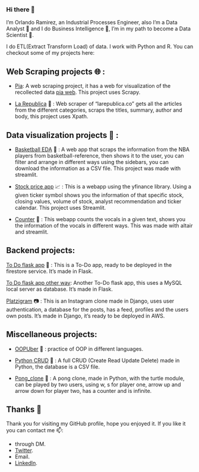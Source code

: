 ### Hi there 👋

<!--
**oramirezperera/oramirezperera** is a ✨ _special_ ✨ repository because its `README.md` (this file) appears on your GitHub profile.

Here are some ideas to get you started:

- 🔭 I’m currently working on ...
- 🌱 I’m currently learning ...
- 👯 I’m looking to collaborate on ...
- 🤔 I’m looking for help with ...
- 💬 Ask me about ...
- 📫 How to reach me: ...
- 😄 Pronouns: ...
- ⚡ Fun fact: ...
-->

I’m Orlando Ramirez, an Industrial Processes Engineer, also I’m a Data Analyst :telescope: and I do Business Intelligence :office:, I’m in my path to become a Data Scientist :blue_book:.

I do ETL(Extract Transform Load) of data. I work with Python and R. You can checkout some of my projects here:

## Web Scraping projects :globe_with_meridians: :

- [Pia](https://github.com/oramirezperera/pia): A web scraping project, it has a web for visualization of the recollected data [pia web](https://oramirezperera.github.io/pia_web/). This project uses Scrapy.

- [La Republica](https://github.com/oramirezperera/webscraper_xpath) :newspaper: : Web scraper of “larepublica.co” gets all the articles from the different categories, scraps the titles, summary, author and body, this project uses Xpath.

## Data visualization projects :microscope: :

- [Basketball EDA](https://github.com/oramirezperera/eda_basketball) :basketball: : A web app that scraps the information from the NBA players from basketball-reference, then shows it to the user, you can filter and arrange in different ways using the sidebars, you can download the information as a CSV file. This project was made with streamlit. 

- [Stock price app](https://github.com/oramirezperera/stock_price_app) :chart_with_upwards_trend: : This is a webapp using the yfinance library. Using a given ticker symbol shows you the information of that specific stock, closing values, volume of stock, analyst recommendation and ticker calendar. This project uses Streamlit.

- [Counter](https://github.com/oramirezperera/counter) :pencil: : This webapp counts the vocals in a given text, shows you the information of the vocals in different ways. This was made with altair and streamlit.

## Backend projects:

[To Do flask app](https://github.com/oramirezperera/Flask_course) :bookmark_tabs: : This is a To-Do app, ready to be deployed in the firestore service. It’s made in Flask.

[To Do flask app other way](https://github.com/oramirezperera/To-Do_app_flask): Another To-Do flask app, this uses a MySQL local server as database. It’s made in Flask.

[Platzigram](https://github.com/oramirezperera/platzigram) :camera: : This is an Instagram clone made in Django, uses user authentication, a database for the posts, has a feed, profiles and the users own posts. It’s made in Django, it’s ready to be deployed in AWS.

## Miscellaneous projects:

- [OOPUber](https://github.com/oramirezperera/OOPUber) :taxi: : practice of OOP in different languages.

- [Python CRUD](https://github.com/oramirezperera/python_CRUD) :arrows_counterclockwise: : A full CRUD (Create Read Update Delete) made in Python, the database is a CSV file.

- [Pong_clone](https://github.com/oramirezperera/pong_clone) :tennis: : A pong clone, made in Python, with the turtle module, can be played by two users, using w, s for player one, arrow up and arrow down for player two, has a counter and is infinite.

## Thanks :blue_heart:

Thank you for visiting my GitHub profile, hope you enjoyed it. If you like it you can contact me 📫:

- through DM.
- [Twitter](https://twitter.com/oramirezperera).
- Email.
- [LinkedIn](https://www.linkedin.com/in/oramirezperera/).